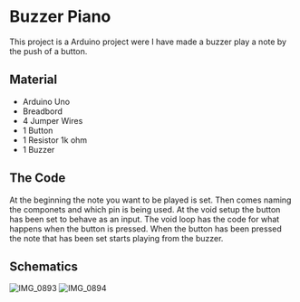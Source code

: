 # Buzzer Piano

This project is a Arduino project were I have made a buzzer play a note by the push of a button. 

## Material

 * Arduino Uno
 * Breadbord
 * 4 Jumper Wires
 * 1 Button 
 * 1 Resistor 1k ohm
 * 1 Buzzer
 
## The Code

At the beginning the note you want to be played is set. Then comes naming the componets and which pin is being used. At the void setup the button has been set to behave as an input. The void loop has the code for what happens when the button is pressed. When the button has been pressed the note that has been set starts playing from the buzzer. 

## Schematics

![IMG_0893](https://user-images.githubusercontent.com/57347089/105228101-6d15cd00-5b62-11eb-9ff3-be8844c4b113.JPG)
![IMG_0894](https://user-images.githubusercontent.com/57347089/105228340-c2ea7500-5b62-11eb-9ef8-7ac429c6de4e.JPG)
